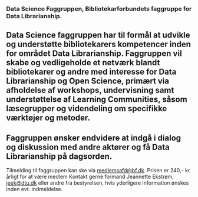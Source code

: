 ### Data Science Faggruppen, Bibliotekarforbundets faggruppe for Data Librarianship.

## Data Science faggruppen har til formål at udvikle og understøtte bibliotekarers kompetencer inden for området Data Librarianship. Faggruppen vil skabe og vedligeholde et netværk blandt bibliotekarer og andre med interesse for Data Librarianship og Open Science, primært via afholdelse af workshops, undervisning samt understøttelse af Learning Communities, såsom læsegrupper og videndeling om specifikke værktøjer og metoder. 

## Faggruppen ønsker endvidere at indgå i dialog og diskussion med andre aktører og få Data Librarianship på dagsorden.

Tilmelding til faggruppen kan ske via medlemsafd@bf.dk. Prisen er 240,- kr. årligt for at være medlem 
Kontakt gerne formand Jeannette Ekstrøm, jeek@dtu.dk eller andre fra bestyrelsen, hvis yderligere information ønskes inden evt. indmeldelse. 

